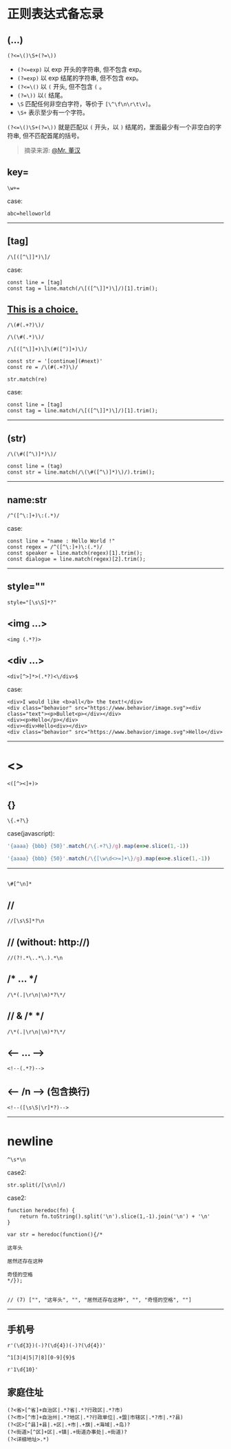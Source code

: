 # 正则表达式备忘录


## (...)

```
(?<=\()\S+(?=\))
```

- `(?<=exp)` 以 exp 开头的字符串, 但不包含 exp。  
- `(?=exp)` 以 exp 结尾的字符串, 但不包含 exp。  
- `(?<=\()` 以 `(` 开头, 但不包含 `(` 。  
- `(?=\))` 以`(` 结尾。  
- `\S` 匹配任何非空白字符，等价于 `[\^\f\n\r\t\v]`。
- `\S+` 表示至少有一个字符。

`(?<=\()\S+(?=\))` 就是匹配以 `(` 开头，以 `)` 结尾的，里面最少有一个非空白的字符串, 但不匹配首尾的括号。

> 摘录来源: [@Mr. 董汉](https://blog.csdn.net/nahuangtufunuo4852/article/details/94397434)

## key=
```
\w+=
```

case:
```
abc=helloworld
```

---

## [tag]
```
/\[([^\]]*)\]/
```

case:
```
const line = [tag]
const tag = line.match(/\[([^\]]*)\]/)[1].trim();
```


## [This is a choice.](#text)

```
/\(#(.+?)\)/
```

```
/\(\#(.*)\)/
```

```
/\[([^\]]+)\]\(#([^)]+)\)/
```

```
const str = '[continue](#next)'
const re = /\(#(.+?)\)/

str.match(re)
```

case:
```
const line = [tag]
const tag = line.match(/\[([^\]]*)\]/)[1].trim();
```

---

## (str)
```
/\(\#([^\)]*)\)/
```

```
const line = (tag)
const str = line.match(/\(\#([^\)]*)\)/).trim();
```

---


## name:str
```
/^([^\:]+)\:(.*)/
```

case:
```
const line = "name : Hello World !"
const regex = /^([^\:]+)\:(.*)/
const speaker = line.match(regex)[1].trim();
const dialogue = line.match(regex)[2].trim();
```

---

## style="" 
```
style="[\s\S]*?"
```

## <img ...>
``` 
<img (.*?)>
```

## <div ...></div> 
```
<div[^>]*>(.*?)<\/div>$
```

case:
```
<div>I would like <b>all</b> the text!</div>
<div class="behavior" src="https://www.behavior/image.svg"><div class="text"><p>Bullet<p></div></div>
<div><p>Hello</p></div>
<div><div>Hello<div></div>
<div class="behavior" src="https://www.behavior/image.svg">Hello</div>
```

---

# <>
```
<([^><]+)>
```

## {} 
```
\{.+?\}
```

case(javascript):
```javascript
'{aaaa} {bbb} {50}'.match(/\{.+?\}/g).map(e=>e.slice(1,-1))
```

```javascript
'{aaaa} {bbb} {50}'.match(/\{[\w\d<>=]+\}/g).map(e=>e.slice(1,-1))
```

---

## #
```
\#[^\n]*
```

## //
```
//[\s\S]*?\n
```

## // (without: http://)
```
//(?!.*\..*\.).*\n
```
 
## /* ... */
```
/\*(.|\r\n|\n)*?\*/
```

## // & /*  */
```
/\*(.|\r\n|\n)*?\*/
```

## <-- ... -->
```
<!--(.*?)-->
```

## <-- /n --> (包含换行)
```
<!--([\s\S|\r]*?)-->
```

---

# newline
```
^\s*\n
```

case2:
```
str.split(/[\s\n]/)
```

case2: 
```
function heredoc(fn) {
    return fn.toString().split('\n').slice(1,-1).join('\n') + '\n'
}

var str = heredoc(function(){/*

这年头

居然还存在这种

奇怪的空格
*/});


// (7) ["", "这年头", "", "居然还存在这种", "", "奇怪的空格", ""]
```

---

## 手机号 
```
r'(\d{3})(-)?(\d{4})(-)?(\d{4})'
```

```
^1[3|4|5|7|8][0-9]{9}$
```

```
r'1\d{10}'
```


## 家庭住址
```
(?<省>[^省]+自治区|.*?省|.*?行政区|.*?市)
(?<市>[^市]+自治州|.*?地区|.*?行政单位|.+盟|市辖区|.*?市|.*?县)
(?<区>[^县]+县|.+区|.+市|.+旗|.+海域|.+岛)?
(?<街道>[^区]+区|.+镇|.+街道办事处|.+街道)?
(?<详细地址>.*)
```
